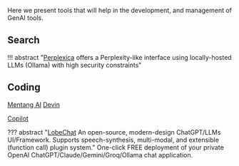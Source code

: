 Here we present tools that will help in the development, and management of GenAI tools. 

## Search
!!! abstract "[Perplexica](https://github.com/ItzCrazyKns/Perplexica) offers a Perplexity-like interface using locally-hosted LLMs (Ollama) with high security constraints"

## Coding
[Mentang AI](https://mentat.ai/)
[Devin](https:https://devin.ai)

[Copilot]()


??? abstract "[LobeChat](https://github.com/lobehub/lobe-chat?tab=readme-ov-file) An open-source, modern-design ChatGPT/LLMs UI/Framework. Supports speech-synthesis, multi-modal, and extensible (function call) plugin system."
    One-click FREE deployment of your private OpenAI ChatGPT/Claude/Gemini/Groq/Ollama chat application.


